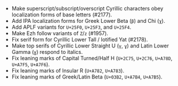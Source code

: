 * Make superscript/subscript/overscript Cyrillic characters obey localization forms of base letters (#2177).
* Add IPA localization forms for Greek Lower Beta (`β`) and Chi (`χ`).
* Add APLF variants for `U+25F0`, `U+25F3`, and `U+25F4`.
* Make Ezh follow variants of `Z`/`z` (#1957).
* Fix serif form for Cyrillic Lower Tall / Iotified Yat (#2178).
* Make top serifs of Cyrillic Lower Straight U (`ү`, `ұ`) and Latin Lower Gamma (`ɣ`) respond to italics.
* Fix leaning marks of Capital Turned/Half H (`U+2C75`, `U+2C76`, `U+A78D`, `U+A7F5`, `U+A7F6`).
* Fix leaning marks of Insular R (`U+A782`, `U+A783`).
* Fix leaning marks of Greek/Latin Beta (`U+03B2`, `U+A7B4`, `U+A7B5`).
